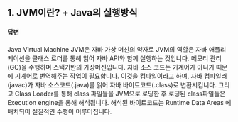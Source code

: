 ## 1. JVM이란? + Java의 실행방식

#### 답변
Java Virtual Machine JVM은 자바 가상 머신의 약자로 JVM의 역할은 자바 애플리케이션을 클래스 로더를 통해 읽어 자바 API와 함께 실행하는 것입니다. 메모리 관리(GC)을 수행하며 스택기반의 가상머신입니다. 자바 소스 코드는 기계어가 아니기 때문에 기계어로 번역해주는 작업이 필요합니다. 이것을 컴파일이라고 하며, 
자바 컴파일러(javac)가 자바 소스코드(.java)를 읽어 자바 바이트코드(.class)로 변환시킵니다.
그리고 Class Loader를 통해 class 파일들을 JVM으로 로딩한 후 
로딩된 class파일들은 Execution engine을 통해 해석됩니다.
해석된 바이트코드는 Runtime Data Areas 에 배치되어 실질적인 수행이 이루어집니다.